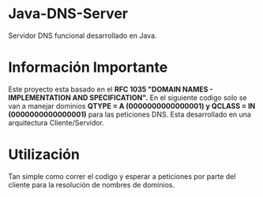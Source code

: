 # Java-DNS-Server
Servidor DNS funcional desarrollado en Java.

# Información Importante
Este proyecto esta basado en el **RFC 1035 "DOMAIN NAMES - IMPLEMENTATION AND SPECIFICATION".**
En el siguiente codigo solo se van a manejar dominios **QTYPE = A (0000000000000001) y QCLASS = IN (0000000000000001)** para las peticiones DNS.
Esta desarrollado en una arquitectura Cliente/Servidor.

# Utilización
Tan simple como correr el codigo y esperar a peticiones por parte del cliente para la resolución de nombres de dominios.
